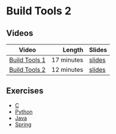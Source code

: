 # Build Tools 2

## Videos

| Video | Length | Slides |
|-------|-------:|--------|
| [Build Tools 1](https://web.microsoftstream.com/video/48cac422-9b33-4630-8c85-517f1f7cd619) | 17 minutes | [slides](https://uob-my.sharepoint.com/:b:/g/personal/me17847_bristol_ac_uk/EfuDdA92T65GqK6H_89K9IYBaFKiwvRwj7F-unUeP2iB1Q?e=TlIwVN) |
| [Build Tools 2](https://web.microsoftstream.com/video/0edff26c-c5ee-4ac6-9ea8-42238d98a4f1) | 12 minutes | [slides](https://uob-my.sharepoint.com/:b:/g/personal/me17847_bristol_ac_uk/EYzpCf0Y0pBNvGLdeJ3bHHcBZBE7HULs1h8lCNA_NIw1XQ?e=lK2prk) |

## Exercises

  - [C](c.html)
  - [Python](python.html)
  - [Java](java.html)
  - [Spring](spring.html)
